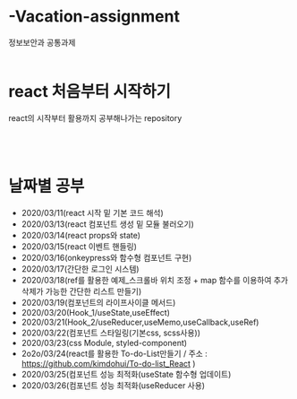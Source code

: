 # -Vacation-assignment

정보보안과 공통과제
<br><br>

# react 처음부터 시작하기

react의 시작부터 활용까지 공부해나가는 repository
<br><br><br><br>

# 날짜별 공부

- 2020/03/11(react 시작 밑 기본 코드 해석)
- 2020/03/13(react 컴포넌트 생성 밑 모듈 불러오기)
- 2020/03/14(react props와 state)
- 2020/03/15(react 이벤트 핸들링)
- 2020/03/16(onkeypress와 함수형 컴포넌트 구현)
- 2020/03/17(간단한 로그인 시스템)
- 2020/03/18(ref를 활용한 예제\_스크롤바 위치 조정 + map 함수를 이용하여 추가 삭제가 가능한 간단한 리스트 만들기)
- 2020/03/19(컴포넌트의 라이프사이클 메서드)
- 2020/03/20(Hook_1/useState,useEffect)
- 2020/03/21(Hook_2/useReducer,useMemo,useCallback,useRef)
- 2020/03/22(컴포넌트 스타일링(기본css, scss사용))
- 2020/03/23(css Module, styled-component)
- 2o2o/03/24(react를 활용한 To-do-List만들기 / 주소 : https://github.com/kimdohui/To-do-list_React )
- 2020/03/25(컴포넌트 성능 최적화(useState 함수형 업데이트)
- 2020/03/26(컴포넌트 성능 최적화(useReducer 사용)
